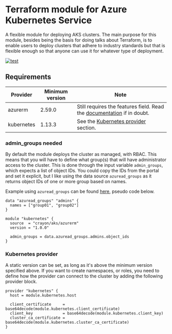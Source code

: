 # Terraform module for Azure Kubernetes Service
A flexible module for deploying AKS clusters. The main purpose for this module, besides being the basis for doing talks about Terraform, is to enable users to deploy clusters that adhere to industry standards but that is flexible enough so that anyone can use it for whatever type of deployment.

[![test](https://github.com/crayon/terraform-azurerm-aks/workflows/test/badge.svg?branch=main)](https://github.com/crayon/terraform-azurerm-aks/actions?query=workflow%3Atest)

## Requirements

| Provider | Minimum version | Note
| -------- | --------------- | ---- |
| azurerm | 2.59.0 | Still requires the features field. Read the [documentation](https://registry.terraform.io/providers/hashicorp/azurerm/latest/docs#example-usage) if in doubt. |
| kubernetes | 1.13.3 | See the [Kubernetes provider](#kubernetes-provider) section. |

### admin_groups needed
By default the module deploys the cluster as managed, with RBAC. This means that you will have to define what group(s) that will have administrator access to the cluster. This is done through the input variable `admin_groups`, which expects a list of object IDs. You could copy the IDs from the portal and set it explicit, but I like using the data source `azuread_groups` as it returns object IDs of one or more group based on names.

Example using `azuread_groups` can be found [here](https://github.com/crayon/terraform-azurerm-aks/examples/defaults), pseudo code below.

```hcl
data "azuread_groups" "admins" {
  names = ["group01", "group02"]
}

module "kubernetes" {
  source  = "crayon/aks/azurerm"
  version = "1.0.0"

  admin_groups = data.azuread_groups.admins.object_ids
}
```

### Kubernetes provider

A static version can be set, as long as it's above the minimum version specified above. If you want to create namespaces, or roles, you need to define how the provider can connect to the cluster by adding the following provider block.

```hcl
provider "kubernetes" {
  host = module.kubernetes.host

  client_certificate     = base64decode(module.kubernetes.client_certificate)
  client_key             = base64decode(module.kubernetes.client_key)
  cluster_ca_certificate = base64decode(module.kubernetes.cluster_ca_certificate)
}
```